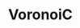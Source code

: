 ---
title: "VoronoiC"
description: "Simple Voronoi diagram renderer application"
image: "/images/projects/VoronoiC.webp"
link: "https://github.com/LorryGailius/VoronoiC"
tags: ["C", "SDL2"]
---